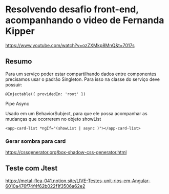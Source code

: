# Resolvendo desafio front-end, acompanhando o video de Fernanda Kipper

https://www.youtube.com/watch?v=ozZXMkp8MnQ&t=7017s

## Resumo

Para um serviço poder estar compartilhando dados entre componentes precisamos usar o padrão Singleton. Para isso na classe do serviço deve possuir:

`@Injectable({
  providedIn: 'root'
})`

Pipe Async

Usado em um BehaviorSubject, para que ele possa acompanhar as mudanças que ocorrerem no objeto showList

`<app-card-list *ngIf="(showList | async )"></app-card-list>`

### Gerar sombra para card

https://cssgenerator.org/box-shadow-css-generator.html

## Teste com Jtest

https://metal-flea-041.notion.site/LIVE-Testes-unit-rios-em-Angular-6010a476f74f4f62b022f1f3506a62e2

